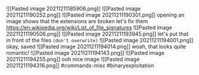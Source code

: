 ![[Pasted image 20211211185906.png]]
![[Pasted image 20211211190252.png]]
![[Pasted image 20211211190301.png]]
opening an image shows that the extensions are broken
let's fix them
https://en.wikipedia.org/wiki/List_of_file_signatures
![[Pasted image 20211211190506.png]]
![[Pasted image 20211211193945.png]]
let's put that in front of the files `(don't overwrite)`
![[Pasted image 20211211194001.png]]
okay, saved
![[Pasted image 20211211194014.png]]
woah, that looks quite romantic!
![[Pasted image 20211211194143.png]]
![[Pasted image 20211211194255.png]]
ooh nice image
![[Pasted image 20211211194316.png]]
#commands-misc #binaryexploitation